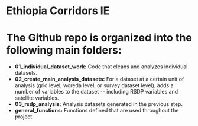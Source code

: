 # Ethiopia Corridors IE

# The Github repo is organized into the following main folders:

* __01_individual_dataset_work:__ Code that cleans and analyzes individual datasets.
* __02_create_main_analysis_datasets:__ For a dataset at a certain unit of analysis (grid level, woreda level, or survey dataset level), adds a number of variables to the dataset -- including RSDP variables and satellite variables.
* __03_rsdp_analysis:__ Analysis datasets generated in the previous step.
* __general_functions:__ Functions defined that are used throughout the project.
